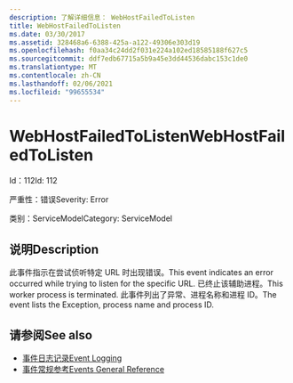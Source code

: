 ```yaml
---
description: 了解详细信息： WebHostFailedToListen
title: WebHostFailedToListen
ms.date: 03/30/2017
ms.assetid: 328468a6-6388-425a-a122-49306e303d19
ms.openlocfilehash: f0aa34c24dd2f031e224a102ed18585188f627c5
ms.sourcegitcommit: ddf7edb67715a5b9a45e3dd44536dabc153c1de0
ms.translationtype: MT
ms.contentlocale: zh-CN
ms.lasthandoff: 02/06/2021
ms.locfileid: "99655534"
---
```

# <a name="webhostfailedtolisten"></a><span data-ttu-id="a34ca-103">WebHostFailedToListen</span><span class="sxs-lookup"><span data-stu-id="a34ca-103">WebHostFailedToListen</span></span>

<span data-ttu-id="a34ca-104">Id：112</span><span class="sxs-lookup"><span data-stu-id="a34ca-104">Id: 112</span></span>  
  
 <span data-ttu-id="a34ca-105">严重性：错误</span><span class="sxs-lookup"><span data-stu-id="a34ca-105">Severity: Error</span></span>  
  
 <span data-ttu-id="a34ca-106">类别：ServiceModel</span><span class="sxs-lookup"><span data-stu-id="a34ca-106">Category: ServiceModel</span></span>  
  
## <a name="description"></a><span data-ttu-id="a34ca-107">说明</span><span class="sxs-lookup"><span data-stu-id="a34ca-107">Description</span></span>  

 <span data-ttu-id="a34ca-108">此事件指示在尝试侦听特定 URL 时出现错误。</span><span class="sxs-lookup"><span data-stu-id="a34ca-108">This event indicates an error occurred while trying to listen for the specific URL.</span></span> <span data-ttu-id="a34ca-109">已终止该辅助进程。</span><span class="sxs-lookup"><span data-stu-id="a34ca-109">This worker process is terminated.</span></span> <span data-ttu-id="a34ca-110">此事件列出了异常、进程名称和进程 ID。</span><span class="sxs-lookup"><span data-stu-id="a34ca-110">The event lists the Exception, process name and process ID.</span></span>  
  
## <a name="see-also"></a><span data-ttu-id="a34ca-111">请参阅</span><span class="sxs-lookup"><span data-stu-id="a34ca-111">See also</span></span>

- [<span data-ttu-id="a34ca-112">事件日志记录</span><span class="sxs-lookup"><span data-stu-id="a34ca-112">Event Logging</span></span>](index.md)
- [<span data-ttu-id="a34ca-113">事件常规参考</span><span class="sxs-lookup"><span data-stu-id="a34ca-113">Events General Reference</span></span>](events-general-reference.md)
